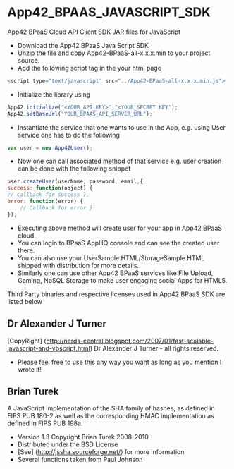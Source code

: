 App42_BPAAS_JAVASCRIPT_SDK
====================

App42 BPaaS Cloud API Client SDK JAR files for JavaScript

- Download the App42 BPaaS Java Script SDK
- Unzip the file and copy App42-BPaaS-all-x.x.x.min to your project  source.
- Add the following script tag in the your html page

```javascript
<script type="text/javascript" src="../App42-BPaaS-all-x.x.x.min.js">
```

- Initialize the library using
 
```javascript
App42.initialize("<YOUR_API_KEY>","<YOUR_SECRET KEY");
App42.setBaseUrl("YOUR_BPAAS_API_SERVER_URL");
```

- Instantiate the service that one wants to use in the App, e.g. using User service one has to do the following

```javascript
var user = new App42User();
```

- Now one can call associated method of that service e.g. user creation can be done with the following snippet

```javascript
user.createUser(userName, password, email,{
success: function(object) {
// Callback for Success },
error: function(error) {
    // Callback for error }
});
```

- Executing above method will create user for your app in App42 BPaaS cloud.
- You can login to BPaaS AppHQ console and can see the created user there.
- You can also use your UserSample.HTML/StorageSample.HTML shipped with distribution for more details.
- Similarly one can use other App42 BPaaS services like File Upload, Gaming, NoSQL Storage to make user engaging social Apps for HTML5.


Third Party binaries and respective licenses used in App42 BPaaS SDK are listed below

Dr Alexander J Turner
----------------------


[CopyRight] (http://nerds-central.blogspot.com/2007/01/fast-scalable-javascript-and-vbscript.html) Dr Alexander J Turner - all rights reserved.

- Please feel free to use this any way you want as long as you
mention I wrote it!

Brian Turek
------------

A JavaScript implementation of the SHA family of hashes, as defined in FIPS
PUB 180-2 as well as the corresponding HMAC implementation as defined in
FIPS PUB 198a.

- Version 1.3 Copyright Brian Turek 2008-2010
- Distributed under the BSD License
- [See] (http://jssha.sourceforge.net/) for more information
- Several functions taken from Paul Johnson
